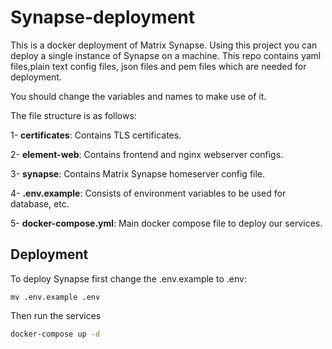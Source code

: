 # Synapse-deployment

This is a docker deployment of Matrix Synapse. Using this project you can deploy a single instance of Synapse on a machine.
This repo contains yaml files,plain text config files, json files and pem files which are needed for deployment.

You should change the variables and names to make use of it.

The file structure is as follows:

1- **certificates**: Contains TLS certificates.

2- **element-web**: Contains frontend and nginx webserver configs.

3- **synapse**: Contains Matrix Synapse homeserver config file.

4- **.env.example**: Consists of environment variables to be used for database, etc.

5- **docker-compose.yml**: Main docker compose file to deploy our services.

## Deployment
To deploy Synapse first change the .env.example to .env:
```
mv .env.example .env
```
Then run the services
```bash
docker-compose up -d
```